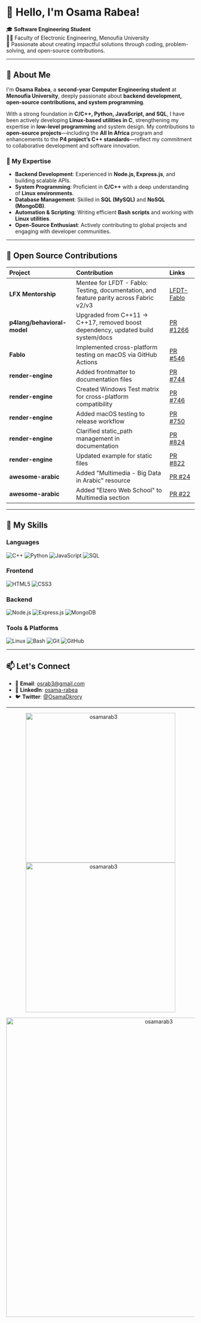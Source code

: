 # 👋 Hello, I'm Osama Rabea!

🎓 **Software Engineering Student**  
🧑‍💻 Faculty of Electronic Engineering, Menoufia University  
🌟 Passionate about creating impactful solutions through coding, problem-solving, and open-source contributions.  

---

## 🚀 About Me

I'm **Osama Rabea**, a **second-year Computer Engineering student** at **Menoufia University**, deeply passionate about **backend development, open-source contributions, and system programming**.  

With a strong foundation in **C/C++, Python, JavaScript, and SQL**, I have been actively developing **Linux-based utilities in C**, strengthening my expertise in **low-level programming** and system design. My contributions to **open-source projects**—including the **All In Africa** program and enhancements to the **P4 project’s C++ standards**—reflect my commitment to collaborative development and software innovation.  

### 🎯 My Expertise  
- **Backend Development**: Experienced in **Node.js, Express.js**, and building scalable APIs.  
- **System Programming**: Proficient in **C/C++** with a deep understanding of **Linux environments**.  
- **Database Management**: Skilled in **SQL (MySQL)** and **NoSQL (MongoDB)**.  
- **Automation & Scripting**: Writing efficient **Bash scripts** and working with **Linux utilities**.  
- **Open-Source Enthusiast**: Actively contributing to global projects and engaging with developer communities.  

---
## 🌟 Open Source Contributions

| Project                  | Contribution                                                                                                                                    | Links                                                                 |
| :----------------------- | :---------------------------------------------------------------------------------------------------------------------------------------------- | :-------------------------------------------------------------------- |
| **LFX Mentorship**       | Mentee for LFDT - Fablo: Testing, documentation, and feature parity across Fabric v2/v3                                                        | [LFDT-Fablo](https://mentorship.lfx.linuxfoundation.org/project/a58fdafb-439a-478e-a0e6-c0a9b3604ea9)                |
| **p4lang/behavioral-model**            | Upgraded from C++11 → C++17, removed boost dependency, updated build system/docs                                                                | [PR #1266](https://github.com/p4lang/behavioral-model/pull/1266)      |
| **Fablo**                | Implemented cross-platform testing on macOS via GitHub Actions                                                                                  | [PR #546](https://github.com/hyperledger-labs/fablo/pull/546)         |
| **render-engine**        | Added frontmatter to documentation files                                                                                                        | [PR #744](https://github.com/render-engine/render-engine/pull/744)    |
| **render-engine**        | Created Windows Test matrix for cross-platform compatibility                                                                                    | [PR #746](https://github.com/render-engine/render-engine/pull/746)    |
| **render-engine**        | Added macOS testing to release workflow                                                                                                         | [PR #750](https://github.com/render-engine/render-engine/pull/750)    |
| **render-engine**        | Clarified static_path management in documentation                                                                                               | [PR #824](https://github.com/render-engine/render-engine/pull/824)    |
| **render-engine**        | Updated example for static files                                                                                                                | [PR #822](https://github.com/render-engine/render-engine/pull/822)    |
| **awesome-arabic**       | Added "Multimedia - Big Data in Arabic" resource                                                                                                | [PR #24](https://github.com/sahaba-ai/awesome-arabic-speakers/pull/24)|
| **awesome-arabic**       | Added "Elzero Web School" to Multimedia section                                                                                                 | [PR #22](https://github.com/sahaba-ai/awesome-arabic-speakers/pull/22)|

---

## 🔧 My Skills
### **Languages**  
![C++](https://img.shields.io/badge/C++-00599C?style=flat&logo=cplusplus&logoColor=white)
![Python](https://img.shields.io/badge/Python-3776AB?style=flat&logo=python&logoColor=white)
![JavaScript](https://img.shields.io/badge/JavaScript-F7DF1E?style=flat&logo=javascript&logoColor=black)
![SQL](https://img.shields.io/badge/SQL-4479A1?style=flat&logo=mysql&logoColor=white)

### **Frontend**  
![HTML5](https://img.shields.io/badge/HTML5-E34F26?style=flat&logo=html5&logoColor=white)
![CSS3](https://img.shields.io/badge/CSS3-1572B6?style=flat&logo=css3&logoColor=white)

### **Backend**  
![Node.js](https://img.shields.io/badge/Node.js-339933?style=flat&logo=nodedotjs&logoColor=white)
![Express.js](https://img.shields.io/badge/Express.js-000000?style=flat&logo=express&logoColor=white)
![MongoDB](https://img.shields.io/badge/MongoDB-47A248?style=flat&logo=mongodb&logoColor=white)

### **Tools & Platforms**  
![Linux](https://img.shields.io/badge/Linux-FCC624?style=flat&logo=linux&logoColor=black)
![Bash](https://img.shields.io/badge/Bash-4EAA25?style=flat&logo=gnu-bash&logoColor=white)
![Git](https://img.shields.io/badge/Git-F05032?style=flat&logo=git&logoColor=white)
![GitHub](https://img.shields.io/badge/GitHub-181717?style=flat&logo=github&logoColor=white)



---

## 📫 Let's Connect
- 📧 **Email**: [osrab3@gmail.com](mailto:osrab3@gmail.com)
- 💼 **LinkedIn**: [osama-rabea](https://www.linkedin.com/in/osama-rabea-201b76255/)  
- 🐦 **Twitter**: [@OsamaDkrory](https://x.com/OsamaDkrory)  

---

<p align="center">
  <img src="https://github-readme-stats.vercel.app/api/top-langs?username=osamarab3&show_icons=true&locale=en&layout=compact&theme=radical" alt="osamarab3" width="400" />
  <img src="https://github-readme-stats.vercel.app/api?username=osamarab3&show_icons=true&locale=en&theme=radical" alt="osamarab3" width="400" />
</p>
<p align="center">
  <img src="https://github-readme-streak-stats.herokuapp.com/?user=osamarab3&theme=radical" alt="osamarab3" width="800" />
</p>
